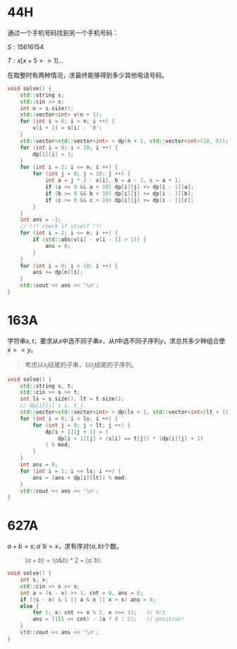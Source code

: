 # 44H

通过一个手机号码找到另一个手机号码：

$S:15616154$

$T:x[x + 5 >> 1]...$

在取整时有两种情况，求最终能够得到多少其他电话号码。

```c++
void solve() {
	std::string s;
	std::cin >> s;
	int n = s.size();
	std::vector<int> v(n + 1);
	for (int i = 0; i < n; i ++) {
		v[i + 1] = s[i] - '0';
	}
	std::vector<std::vector<int> > dp(n + 1, std::vector<int>(10, 0));
	for (int i = 0; i < 10; i ++) {
		dp[1][i] = 1;
	}
	for (int i = 2; i <= n; i ++) {
		for (int j = 0; j < 10; j ++) {
			int a = j * 2 - v[i], b = a - 1, c = a + 1;
			if (a >= 0 && a < 10) dp[i][j] += dp[i - 1][a];
			if (b >= 0 && b < 10) dp[i][j] += dp[i - 1][b];
			if (c >= 0 && c < 10) dp[i][j] += dp[i - 1][c];
		}
	}
	int ans = -1;
	// !!! check if itself !!!
	for (int i = 2; i <= n; i ++) {
		if (std::abs(v[i] - v[i - 1] > 1)) {
			ans = 0;
		}
	}
	for (int i = 0; i < 10; i ++) {
		ans += dp[n][i];
	}
	std::cout << ans << '\n';
}
```

# 163A

字符串$s,t$，要求从$s$中选不同子串$x$，从$t$中选不同子序列$y$，求总共多少种组合使$x == y$。

> 考虑以$s_i$结尾的子串，以$t_j$结尾的子序列。

```c++
void solve() {
	std::string s, t;
	std::cin >> s >> t;
	int ls = s.size(), lt = t.size();
	// dp[i][j] s_i, t_j.
	std::vector<std::vector<int> > dp(ls + 1, std::vector<int>(lt + 1));
	for (int i = 0; i < ls; i ++) {
		for (int j = 0; j < lt; j ++) {
			dp[i + 1][j + 1] = (
				dp[i + 1][j] + (s[i] == t[j]) * (dp[i][j] + 1)
			) % mod;
		}
	}
	int ans = 0;
	for (int i = 1; i <= ls; i ++) {
		ans = (ans + dp[i][lt]) % mod;
	}
	std::cout << ans << '\n';
}
```

# 627A

$a + b = s;a ˆ b = x$，求有序对$(a, b)$个数。

> $(a + b) = (a \& b) * 2 + (a ˆ b)$.

```c++
void solve() {
	int s, x;
	std::cin >> s >> x;
	int a = (s - x) >> 1, cnt = 0, ans = 0;
	if ((s - x) & 1 || a & x || x > s) ans = 0;
	else {
		for (; x; cnt += x % 2, x >>= 1);	// 0/1
		ans = (1ll << cnt) - (a ? 0 : 2); 	// positive!
	}
	std::cout << ans << '\n';
}
```

